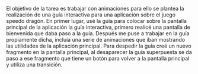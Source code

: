El objetivo de la tarea es trabajar con animaciones para ello se plantea la realización de una guía interactiva para una aplicación sobre el juego speedo dragón. 
En primer lugar, usé la guía para colocar sobre la pantalla principal de la aplicación la guía interactiva, primero realicé una pantalla de bienvenida que daba paso a la guía. 
Después me puse a trabajar en la guía propiamente dicha, incluía una serie de animaciones que iban mostrando las utilidades de la aplicación principal. 
Para despedir la guía creé un nuevo fragmento en la pantalla principal, al desaparecer la guía superpuesta se da paso a ese fragmento que tiene un botón para volver a la pantalla principal y utiliza una transición.

